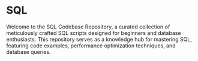 # SQL
Welcome to the SQL Codebase Repository, a curated collection of meticulously crafted SQL scripts designed for beginners and database enthusiasts. This repository serves as a knowledge hub for mastering SQL, featuring  code examples, performance optimization techniques, and database queries.
